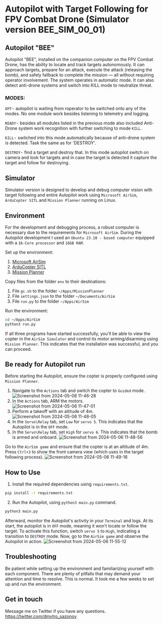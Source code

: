 # Autopilot with Target Following for FPV Combat Drone (Simulator version BEE_SIM_00_01)

## Autopilot "BEE"
Autopilot "BEE", installed on the companion computer on the FPV Combat Drone, has the ability to locate and track targets autonomously. It can approach targets, prepare for an attack, execute the attack (releasing the bomb), and safely fallback to complete the mission — all without requiring operator involvement. The system operates in automatic mode. It can also detect anti-drone systems and switch into KILL mode to neutralize threat.

### MODES:
`OFF` -  autopilot is waiting from roperator to be switched onto any of the modes. No one module work besides listening to telemetry and logging.

`READY` -  besides all modules listed in the previous mode also included Anti-Drone system work recognition with further switching to mode `KILL`.

`KILL` -  switched into this mode automatically because of anti-drone system is detected. Task the same as for 'DESTROY'.

`DESTROY` -  find a target and destroy that. In this mode autopilot switch on camera and look for targets and in case the target is detected it capture the target and follow for destroying.

## Simulator
Simulator version is designed to develop and debug computer vision with target following and entire Autopilot work using `Microsoft AirSim`, `ArduCopter SITL` and `Mission Planner` running on Linux.

## Environment
For the development and debugging process, a robust computer is necessary due to the requirements for `Microsoft AirSim`. During the Autopilot development I used an `Ubuntu 23.10 - based computer` equipped with a `16-Core processor` and `16GB RAM`.

Set up the environment:
1. [Microsoft AirSim](https://github.com/Microsoft/AirSim/releases)
2. [ArduCopter SITL](https://ardupilot.org/dev/docs/sitl-with-airsim.html)
3. [Mission Planner](https://ardupilot.org/planner/)

Copy files from the folder `env` to their destinations:
1. File `gc.sh` to the folder `~/Apps/MissionPlanner`
2. File `settings.json` to the folder `~/Documents/AirSim`
3. File `run.py` to the folder `~/Apps/AirSim`

Run the environment:
```bash
cd ~/Apps/AirSim
python3 run.py
```
If all three programs have started successfully, you'll be able to view the copter in the `AirSim Simulator` and control its motor arming/disarming using `Mission Planner`. This indicates that the installation was successful, and you can proceed.

## Be ready for Autopilot run
Before starting the Autopilot, ensure the copter is properly configured using `Mission Planner`.
1. Navigate to the `Actions` tab and switch the copter to `Guided` mode.
   ![Screenshot from 2024-05-06 11-46-28](https://github.com/under0tech/autopilot_bee_sim/assets/113665703/ec2b4476-35bf-419d-b463-8e1526cbc84c)
3. In the `Actions` tab, ARM the motors.
   ![Screenshot from 2024-05-06 11-47-01](https://github.com/under0tech/autopilot_bee_sim/assets/113665703/b3d4dd8d-4cf5-4fec-a571-c44a43caf103)
5. Perform a takeoff with an altitude of 4m.
   ![Screenshot from 2024-05-06 11-48-05](https://github.com/under0tech/autopilot_bee_sim/assets/113665703/81bf43a9-963e-4319-b7bb-4ffb0da1a235)
7. In the `Servo\Relay` tab, set `Low` for `servo 5`. This indicates that the Autopilot is in the `OFF` mode.
8. In the `Servo\Relay` tab, set `High` for `servo 6`. This indicates that the bomb is armed and onboard.
   ![Screenshot from 2024-05-06 11-48-56](https://github.com/under0tech/autopilot_bee_sim/assets/113665703/be43d232-9b9d-416c-9cde-70e032eff1ed)

Go to the `AirSim game` and ensure that the copter is at an altitude of 4m. Press `Ctrl+3` to show the front camera view (which uses in the target following process).
![Screenshot from 2024-05-06 11-49-16](https://github.com/under0tech/autopilot_bee_sim/assets/113665703/04d3a434-f111-4972-864e-43c8b763eb5d)

## How to Use
1. Install the required dependencies using `requirements.txt`.
```bash
pip install -r requirements.txt
```
2. Run the Autopilot, using `python3 main.py` command.
```bash
python3 main.py
```
Afterward, monitor the Autopilot's activity in your `Terminal` and logs. At its start, the autopilot is in `OFF` mode, meaning it won't locate or follow the target. To activate this function, switch `servo 5` to `High`, indicating a transition to `DESTROY` mode. Now, go to the `AirSim game` and observe the Autopilot in action.
![Screenshot from 2024-05-06 11-55-12](https://github.com/under0tech/autopilot_bee_sim/assets/113665703/6818e8d3-b7ea-40a1-bfdd-37df8ec793d0)

## Troubleshooting
Be patient while setting up the environment and familiarizing yourself with each component. There are plenty of pitfalls that may demand your attention and time to resolve. This is normal. It took me a few weeks to set up and run the environment.

## Get in touch
Message me on Twitter if you have any questions.
https://twitter.com/dmytro_sazonov
